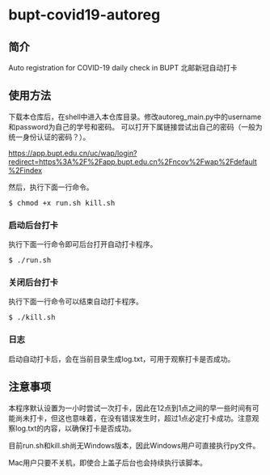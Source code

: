 # bupt-covid19-autoreg

## 简介
Auto registration for COVID-19 daily check in BUPT
北邮新冠自动打卡

## 使用方法
下载本仓库后，在shell中进入本仓库目录。修改autoreg_main.py中的username和password为自己的学号和密码。
可以打开下属链接尝试出自己的密码（一般为统一身份认证的密码？）。

<https://app.bupt.edu.cn/uc/wap/login?redirect=https%3A%2F%2Fapp.bupt.edu.cn%2Fncov%2Fwap%2Fdefault%2Findex>

然后，执行下面一行命令。
<pre>
$ chmod +x run.sh kill.sh
</pre>
### 启动后台打卡
执行下面一行命令即可后台打开自动打卡程序。
<pre>
$ ./run.sh
</pre>
### 关闭后台打卡
执行下面一行命令可以结束自动打卡程序。
<pre>
$ ./kill.sh
</pre>
### 日志
启动自动打卡后，会在当前目录生成log.txt，可用于观察打卡是否成功。

## 注意事项
本程序默认设置为一小时尝试一次打卡，因此在12点到1点之间的早一些时间有可能尚未打卡，但这也意味着，在没有错误发生时，超过1点必定打卡成功。注意观察log.txt的内容，以确保打卡是否成功。

目前run.sh和kill.sh尚无Windows版本，因此Windows用户可直接执行py文件。

Mac用户只要不关机，即使合上盖子后台也会持续执行该脚本。